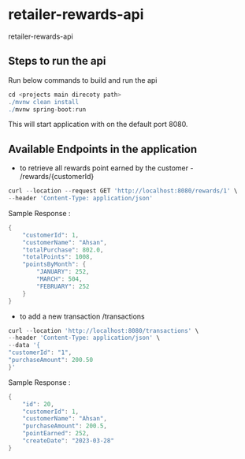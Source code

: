 # retailer-rewards-api
retailer-rewards-api

## Steps to run the api
Run below commands to build and run the api
```groovy
cd <projects main direcoty path>
./mvnw clean install
./mvnw spring-boot:run
```
This will start application with on the default port 8080.

## Available Endpoints in the application
- to retrieve all rewards point earned by the customer - /rewards/{customerId}
```groovy
curl --location --request GET 'http://localhost:8080/rewards/1' \
--header 'Content-Type: application/json' 
```
Sample Response :
```groovy
{
    "customerId": 1,
    "customerName": "Ahsan",
    "totalPurchase": 802.0,
    "totalPoints": 1008,
    "pointsByMonth": {
        "JANUARY": 252,
        "MARCH": 504,
        "FEBRUARY": 252
    }
}
```

- to add a new transaction /transactions
```groovy
curl --location 'http://localhost:8080/transactions' \
--header 'Content-Type: application/json' \
--data '{
"customerId": "1",
"purchaseAmount": 200.50
}'

```
Sample Response :
```groovy
{
    "id": 20,
    "customerId": 1,
    "customerName": "Ahsan",
    "purchaseAmount": 200.5,
    "pointEarned": 252,
    "createDate": "2023-03-28"
}
```

